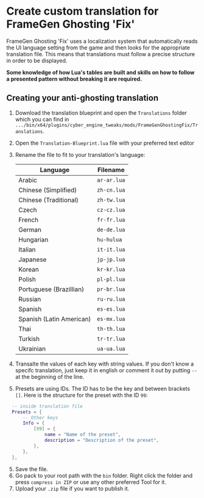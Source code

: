 # Create custom translation for FrameGen Ghosting 'Fix'

FrameGen Ghosting 'Fix' uses a localization system that automatically reads the UI language setting from the game and then looks for the appropriate translation file. This means that translations must follow a precise structure in order to be displayed.

**Some knowledge of how Lua's tables are built and skills on how to follow a presented pattern without breaking it are required.**

## Creating your anti-ghosting translation
1. Download the translation blueprint and open the `Translations` folder which you can find in `.../bin/x64/plugins/cyber_engine_tweaks/mods/FrameGenGhostingFix/Translations`.
2. Open the `Translation-Blueprint.lua` file with your preferred text editor
3. Rename the file to fit to your translation's language:

    | Language             | Filename             |
    | ----------------- | ----------------------- |
    | Arabic | `ar-ar.lua` |
    | Chinese (Simplified) | `zh-cn.lua` |
    | Chinese (Traditional) | `zh-tw.lua` |
    | Czech | `cz-cz.lua` |
    | French | `fr-fr.lua` |
    | German |`de-de.lua` |
    | Hungarian | `hu-hulua` |
    | Italian | `it-it.lua` |
    | Japanese | `jp-jp.lua` |
    | Korean | `kr-kr.lua` |
    | Polish | `pl-pl.lua` |
    | Portuguese (Brazillian) | `pr-br.lua` |
    | Russian | `ru-ru.lua` |
    | Spanish | `es-es.lua` |
    | Spanish (Latin American) | `es-mx.lua` |
    | Thai | `th-th.lua` |
    | Turkish | `tr-tr.lua` |
    | Ukrainian | `ua-ua.lua` |
4. Transalte the values of each key with string values. If you don't know a specifc translation, just keep it in english or comment it out by putting `-- ` at the beginning of the line.
5. Presets are using IDs. The ID has to be the key and between brackets `[]`. Here is the structure for the preset with the ID `99`:
  ```lua
    -- inside translation file
    Presets = {
        -- Other keys
        Info = {
            [99] = {
                name = "Name of the preset",
                description = "Description of the preset",
            },
        },
    },
  ```
5. Save the file.
6. Go pack to your root path with the `bin` folder. Right click the folder and press `compress in ZIP` or use any other preferred Tool for it.
7. Upload your `.zip` file if you want to publish it.

